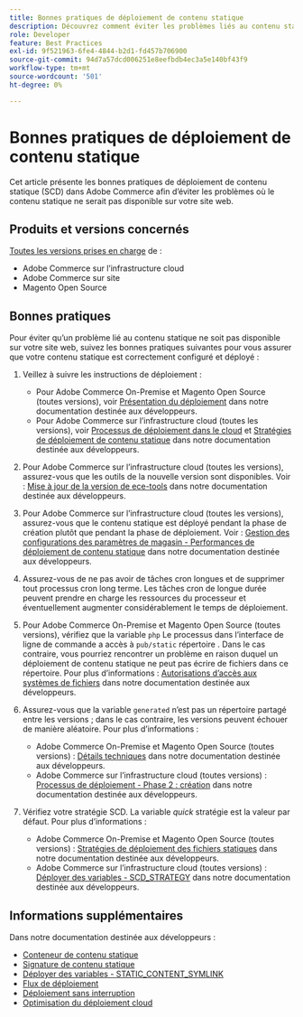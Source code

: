 ```yaml
---
title: Bonnes pratiques de déploiement de contenu statique
description: Découvrez comment éviter les problèmes liés au contenu statique qui n’apparaît pas sur votre vitrine Adobe Commerce ou Magento Open Source.
role: Developer
feature: Best Practices
exl-id: 9f521963-6fe4-4844-b2d1-fd457b706900
source-git-commit: 94d7a57dcd006251e8eefbdb4ec3a5e140bf43f9
workflow-type: tm+mt
source-wordcount: '501'
ht-degree: 0%

---
```


# Bonnes pratiques de déploiement de contenu statique

Cet article présente les bonnes pratiques de déploiement de contenu statique (SCD) dans Adobe Commerce afin d’éviter les problèmes où le contenu statique ne serait pas disponible sur votre site web.

## Produits et versions concernés

[Toutes les versions prises en charge](../../../release/versions.md) de :

* Adobe Commerce sur l’infrastructure cloud
* Adobe Commerce sur site
* Magento Open Source

## Bonnes pratiques

Pour éviter qu’un problème lié au contenu statique ne soit pas disponible sur votre site web, suivez les bonnes pratiques suivantes pour vous assurer que votre contenu statique est correctement configuré et déployé :

1. Veillez à suivre les instructions de déploiement :
   * Pour Adobe Commerce On-Premise et Magento Open Source (toutes versions), voir [Présentation du déploiement](../../../configuration/deployment/overview.md) dans notre documentation destinée aux développeurs.
   * Pour Adobe Commerce sur l’infrastructure cloud (toutes les versions), voir [Processus de déploiement dans le cloud](https://devdocs.magento.com/cloud/deploy/cloud-deployment-process.html) et [Stratégies de déploiement de contenu statique](https://devdocs.magento.com/cloud/deploy/static-content-deployment.html) dans notre documentation destinée aux développeurs.

1. Pour Adobe Commerce sur l’infrastructure cloud (toutes les versions), assurez-vous que les outils de la nouvelle version sont disponibles. Voir : [Mise à jour de la version de ece-tools](https://devdocs.magento.com/cloud/release-notes/ece-release-notes.html) dans notre documentation destinée aux développeurs.
1. Pour Adobe Commerce sur l’infrastructure cloud (toutes les versions), assurez-vous que le contenu statique est déployé pendant la phase de création plutôt que pendant la phase de déploiement. Voir : [Gestion des configurations des paramètres de magasin - Performances de déploiement de contenu statique](https://devdocs.magento.com/cloud/live/sens-data-over.html#cloud-confman-scd-over) dans notre documentation destinée aux développeurs.
1. Assurez-vous de ne pas avoir de tâches cron longues et de supprimer tout processus cron long terme. Les tâches cron de longue durée peuvent prendre en charge les ressources du processeur et éventuellement augmenter considérablement le temps de déploiement.
1. Pour Adobe Commerce On-Premise et Magento Open Source (toutes versions), vérifiez que la variable `php` Le processus dans l’interface de ligne de commande a accès à `pub/static` répertoire . Dans le cas contraire, vous pourriez rencontrer un problème en raison duquel un déploiement de contenu statique ne peut pas écrire de fichiers dans ce répertoire. Pour plus d’informations : [Autorisations d’accès aux systèmes de fichiers](https://experienceleague.adobe.com/docs/commerce-operations/configuration-guide/deployment/file-system-permissions.html) dans notre documentation destinée aux développeurs.
1. Assurez-vous que la variable `generated` n’est pas un répertoire partagé entre les versions ; dans le cas contraire, les versions peuvent échouer de manière aléatoire. Pour plus d’informations :
   * Adobe Commerce On-Premise et Magento Open Source (toutes versions) : [Détails techniques](https://experienceleague.adobe.com/docs/commerce-operations/configuration-guide/deployment/technical-details.html) dans notre documentation destinée aux développeurs.
   * Adobe Commerce sur l’infrastructure cloud (toutes versions) : [Processus de déploiement - Phase 2 : création](https://devdocs.magento.com/cloud/reference/discover-deploy.html#cloud-deploy-over-phases-build) dans notre documentation destinée aux développeurs.

1. Vérifiez votre stratégie SCD. La variable *quick* stratégie est la valeur par défaut. Pour plus d’informations :
   * Adobe Commerce On-Premise et Magento Open Source (toutes versions) : [Stratégies de déploiement des fichiers statiques](https://experienceleague.adobe.com/docs/commerce-operations/configuration-guide/cli/static-view/static-view-file-strategy.html) dans notre documentation destinée aux développeurs.
   * Adobe Commerce sur l’infrastructure cloud (toutes versions) : [Déployer des variables - SCD\_STRATEGY](https://devdocs.magento.com/cloud/env/variables-deploy.html#scd_strategy) dans notre documentation destinée aux développeurs.

## Informations supplémentaires

Dans notre documentation destinée aux développeurs :

* [Conteneur de contenu statique](https://developer.adobe.com/commerce/admin-developer/pattern-library/containers/static-content/)
* [Signature de contenu statique](https://experienceleague.adobe.com/docs/commerce-operations/configuration-guide/cache/static-content-signing.html)
* [Déployer des variables - STATIC\_CONTENT\_SYMLINK](https://devdocs.magento.com/cloud/env/variables-deploy.html#static_content_symlink)
* [Flux de déploiement](../../../performance/deployment-flow.md)
* [Déploiement sans interruption](https://devdocs.magento.com/cloud/deploy/reduce-downtime.html)
* [Optimisation du déploiement cloud](https://devdocs.magento.com/cloud/deploy/optimize-cloud-deployment.html)
